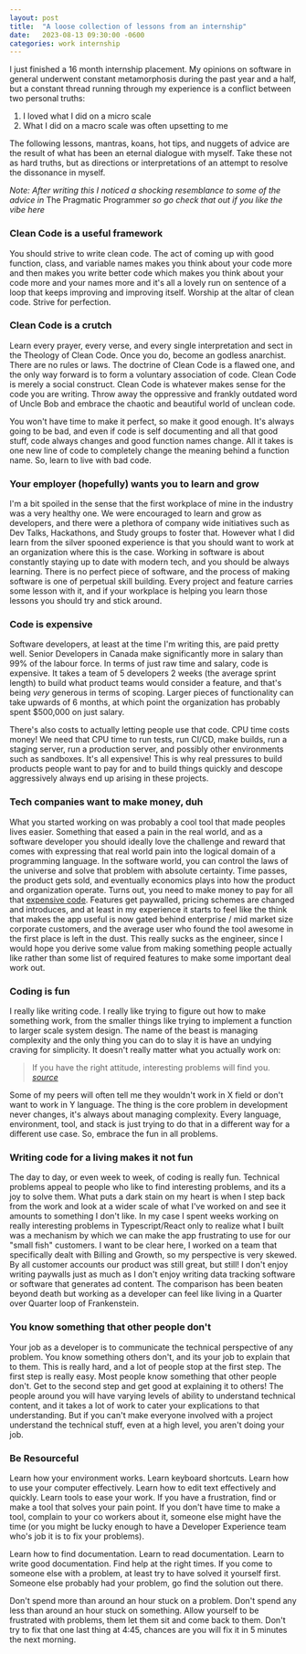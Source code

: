 ```yaml
---
layout: post
title:  "A loose collection of lessons from an internship"
date:   2023-08-13 09:30:00 -0600
categories: work internship
---
```


I just finished a 16 month internship placement. My opinions on software in general underwent constant metamorphosis during the past year and a half, but a constant thread running through my experience is a conflict between two personal truths: 

1. I loved what I did on a micro scale 
2. What I did on a macro scale was often upsetting to me 

The following lessons, mantras, koans, hot tips, and nuggets of advice are the result of what has been an eternal dialogue with myself. Take these not as hard truths, but as directions or interpretations of an attempt to resolve the dissonance in myself.  

_Note: After writing this I noticed a shocking resemblance to some of the advice in_ The Pragmatic Programmer _so go check that out if you like the vibe here_

### Clean Code is a useful framework 
You should strive to write clean code. The act of coming up with good function, class, and variable names makes you think about your code more and then makes you write better code which makes you think about your code more and your names more and it's all a lovely run on sentence of a loop that keeps improving and improving itself. Worship at the altar of clean code. Strive for perfection. 

### Clean Code is a crutch
Learn every prayer, every verse, and every single interpretation and sect in the Theology of Clean Code. Once you do, become an godless anarchist. There are no rules or laws. The doctrine of Clean Code is a flawed one, and the only way forward is to form a voluntary association of code. Clean Code is merely a social construct. Clean Code is whatever makes sense for the code you are writing. Throw away the oppressive and frankly outdated word of Uncle Bob and embrace the chaotic and beautiful world of unclean code.   

You won't have time to make it perfect, so make it good enough. It's always going to be bad, and even if code is self documenting and all that good stuff, code always changes and good function names change. All it takes is one new line of code to completely change the meaning behind a function name. So, learn to live with bad code. 

### Your employer (hopefully) wants you to learn and grow
I'm a bit spoiled in the sense that the first workplace of mine in the industry was a very healthy one. We were encouraged to learn and grow as developers, and there were a plethora of company wide initiatives such as Dev Talks, Hackathons, and Study groups to foster that. However what I did learn from the silver spooned experience is that you should want to work at an organization where this is the case. Working in software is about constantly staying up to date with modern tech, and you should be always learning. There is no perfect piece of software, and the process of making software is one of perpetual skill building. Every project and feature carries some lesson with it, and if your workplace is helping you learn those lessons you should try and stick around. 

### Code is expensive 
Software developers, at least at the time I'm writing this, are paid pretty well. Senior Developers in Canada make significantly more in salary than 99% of the labour force. In terms of just raw time and salary, code is expensive. It takes a team of 5 developers 2 weeks (the average sprint length) to build what product teams would consider a feature, and that's being _very_ generous in terms of scoping. Larger pieces of functionality can take upwards of 6 months, at which point the organization has probably spent $500,000 on just salary. 

There's also costs to actually letting people use that code. CPU time costs money! We need that CPU time to run tests, run CI/CD, make builds, run a staging server, run a production server, and possibly other environments such as sandboxes. It's all expensive! This is why real pressures to build products people want to pay for and to build things quickly and descope aggressively always end up arising in these projects. 

### Tech companies want to make money, duh
What you started working on was probably a cool tool that made peoples lives easier. Something that eased a pain in the real world, and as a software developer you should ideally love the challenge and reward that comes with expressing that real world pain into the logical domain of a programming language. In the software world, you can control the laws of the universe and solve that problem with absolute certainty. Time passes, the product gets sold, and eventually economics plays into how the product and organization operate. Turns out, you need to make money to pay for all that [expensive code](#code-is-expensive). Features get paywalled, pricing schemes are changed and introduces, and at least in my experience it starts to feel like the think that makes the app useful is now gated behind enterprise / mid market size corporate customers, and the average user who found the tool awesome in the first place is left in the dust. This really sucks as the engineer, since I would hope you derive some value from making something people actually like rather than some list of required features to make some important deal work out. 

### Coding is fun
I really like writing code. I really like trying to figure out how to make something work, from the smaller things like trying to implement a function to larger scale system design. The name of the beast is managing complexity and the only thing you can do to slay it is have an undying craving for simplicity. It doesn't really matter what you actually work on: 
> If you have the right attitude, interesting problems will find you. [_source_](http://www.catb.org/~esr/writings/cathedral-bazaar/cathedral-bazaar/ar01s02.html)

Some of my peers will often tell me they wouldn't work in X field or don't want to work in Y language. The thing is the core problem in development never changes, it's always about managing complexity. Every language, environment, tool, and stack is just trying to do that in a different way for a different use case. So, embrace the fun in all problems. 

### Writing code for a living makes it not fun

The day to day, or even week to week, of coding is really fun. Technical problems appeal to people who like to find interesting problems, and its a joy to solve them. What puts a dark stain on my heart is when I step back from the work and look at a wider scale of what I've worked on and see it amounts to something I don't like. In my case I spent weeks working on really interesting problems in Typescript/React only to realize what I built was a mechanism by which we can make the app frustrating to use for our "small fish" customers. I want to be clear here, I worked on a team that specifically dealt with Billing and Growth, so my perspective is very skewed. By all customer accounts our product was still great, but still! I don't enjoy writing paywalls just as much as I don't enjoy writing data tracking software or software that generates ad content. The comparison has been beaten beyond death but working as a developer can feel like living in a Quarter over Quarter loop of Frankenstein. 

### You know something that other people don't 

Your job as a developer is to communicate the technical perspective of any problem. You know something others don't, and its your job to explain that to them. This is really hard, and a lot of people stop at the first step. The first step is really easy. Most people know something that other people don't. Get to the second step and get good at explaining it to others! The people around you will have varying levels of ability to understand technical content, and it takes a lot of work to cater your explications to that understanding. But if you can't make everyone involved with a project understand the technical stuff, even at a high level, you aren't doing your job. 

### Be Resourceful 

Learn how your environment works. Learn keyboard shortcuts. Learn how to use your computer effectively. Learn how to edit text effectively and quickly. Learn tools to ease your work. If you have a frustration, find or make a tool that solves your pain point. If you don't have time to make a tool, complain to your co workers about it, someone else might have the time (or you might be lucky enough to have a Developer Experience team who's job it is to fix your problems). 

Learn how to find documentation. Learn to read documentation. Learn to write good documentation. Find help at the right times. If you come to someone else with a problem, at least try to have solved it yourself first. Someone else probably had your problem, go find the solution out there. 

Don't spend more than around an hour stuck on a problem. Don't spend any less than around an hour stuck on something. Allow yourself to be frustrated with problems, them let them sit and come back to them. Don't try to fix that one last thing at 4:45, chances are you will fix it in 5 minutes the next morning. 


